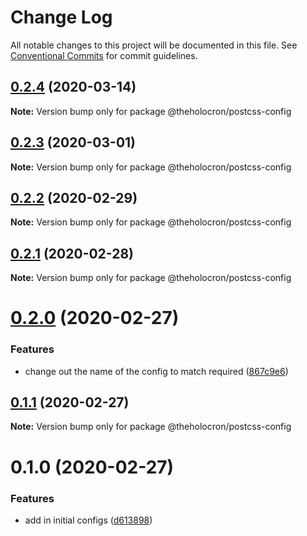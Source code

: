 # Change Log

All notable changes to this project will be documented in this file.
See [Conventional Commits](https://conventionalcommits.org) for commit guidelines.

## [0.2.4](https://github.com/the-holocron/threepio/compare/@theholocron/postcss-config@0.2.3...@theholocron/postcss-config@0.2.4) (2020-03-14)

**Note:** Version bump only for package @theholocron/postcss-config





## [0.2.3](https://github.com/the-holocron/threepio/compare/@theholocron/postcss-config@0.2.2...@theholocron/postcss-config@0.2.3) (2020-03-01)

**Note:** Version bump only for package @theholocron/postcss-config





## [0.2.2](https://github.com/the-holocron/threepio/compare/@theholocron/postcss-config@0.2.1...@theholocron/postcss-config@0.2.2) (2020-02-29)

**Note:** Version bump only for package @theholocron/postcss-config





## [0.2.1](https://github.com/the-holocron/threepio/compare/@theholocron/postcss-config@0.2.0...@theholocron/postcss-config@0.2.1) (2020-02-28)

**Note:** Version bump only for package @theholocron/postcss-config





# [0.2.0](https://github.com/the-holocron/threepio/compare/@theholocron/postcss-config@0.1.1...@theholocron/postcss-config@0.2.0) (2020-02-27)


### Features

* change out the name of the config to match required ([867c9e6](https://github.com/the-holocron/threepio/commit/867c9e6682220addee8c08af5423012c802ee54e))





## [0.1.1](https://github.com/the-holocron/threepio/compare/@theholocron/postcss-config@0.1.0...@theholocron/postcss-config@0.1.1) (2020-02-27)

**Note:** Version bump only for package @theholocron/postcss-config





# 0.1.0 (2020-02-27)


### Features

* add in initial configs ([d613898](https://github.com/the-holocron/threepio/commit/d613898f18bb20b7fc879d80c15f025555de2765))
